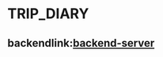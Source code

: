# TRIP_DIARY
## backendlink:[backend-server](https://trip-diary-backend.herokuapp.com/swagger-ui/index.html)
